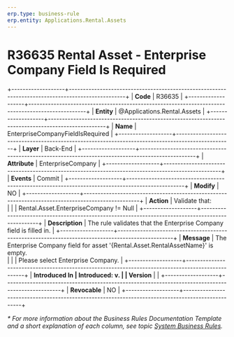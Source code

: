 ```yaml
---
erp.type: business-rule
erp.entity: Applications.Rental.Assets
---
```

# R36635 Rental Asset - Enterprise Company Field Is Required
+-------------------+--------------------------------------------------------------------------------------------------+
| **Code**          | R36635                                                                                           |
+-------------------+--------------------------------------------------------------------------------------------------+
| **Entity**        | @Applications.Rental.Assets                                                                      |
+-------------------+--------------------------------------------------------------------------------------------------+
| **Name**          | EnterpriseCompanyFieldIsRequired                                                                 |
+-------------------+--------------------------------------------------------------------------------------------------+
| **Layer**         | Back-End                                                                                         |
+-------------------+--------------------------------------------------------------------------------------------------+
| **Attribute**     | EnterpriseCompany                                                                                |
+-------------------+--------------------------------------------------------------------------------------------------+
| **Events**        | Commit                                                                                           |
+-------------------+--------------------------------------------------------------------------------------------------+
| **Modify**        | NO                                                                                               |
+-------------------+--------------------------------------------------------------------------------------------------+
| **Action**        | Validate that: <br/>                                                                             |
|                   | Rental.Asset.EnterpriseCompany != Null                                                           |
+-------------------+--------------------------------------------------------------------------------------------------+
| **Description**   | The rule validates that the Enterprise Company field is filled in.                               |
+-------------------+--------------------------------------------------------------------------------------------------+
| **Message**       | Тhe Enterprise Company field for asset '{Rental.Asset.RentalAssetName}' is empty. <br/>          |
|                   | Please select Enterprise Company.                                                                |
+-------------------+--------------------------------------------------------------------------------------------------+
| **Introduced In   | Introduced: v.                                                                                   |
| Version**         |                                                                                                  |
+-------------------+--------------------------------------------------------------------------------------------------+
| **Revocable**     | NO                                                                                               |
+-------------------+--------------------------------------------------------------------------------------------------+

*\* For more information about the Business Rules Documentation Template and a short explanation of each column, see
topic [System Business Rules](../templates/template-description-system-business-rules.md).*

